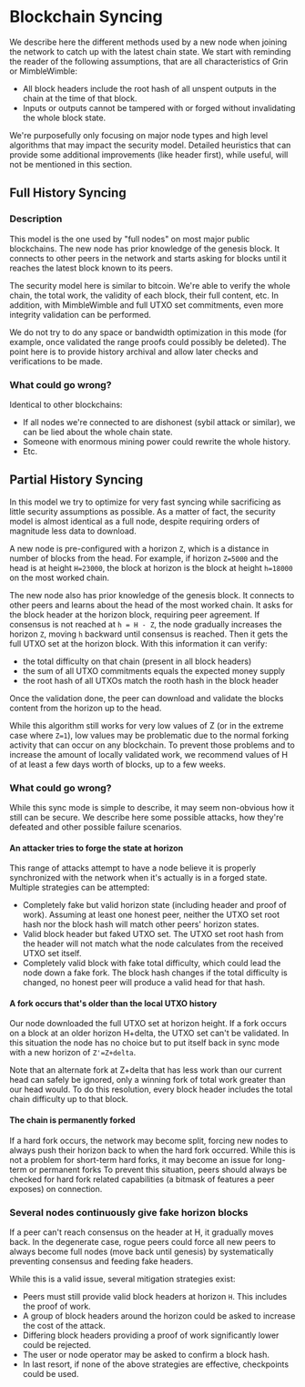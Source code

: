 Blockchain Syncing
==================

We describe here the different methods used by a new node when joining the network
to catch up with the latest chain state. We start with reminding the reader of the
following assumptions, that are all characteristics of Grin or MimbleWimble:

* All block headers include the root hash of all unspent outputs in the chain at
  the time of that block.
* Inputs or outputs cannot be tampered with or forged without invalidating the
  whole block state. 

We're purposefully only focusing on major node types and high level algorithms that
may impact the security model. Detailed heuristics that can provide some additional
improvements (like header first), while useful, will not be mentioned in this
section.

## Full History Syncing

### Description

This model is the one used by "full nodes" on most major public blockchains. The
new node has prior knowledge of the genesis block. It connects to other peers in
the network and starts asking for blocks until it reaches the latest block known to
its peers.

The security model here is similar to bitcoin. We're able to verify the whole
chain, the total work, the validity of each block, their full content, etc.
In addition, with MimbleWimble and full UTXO set commitments, even more integrity
validation can be performed.

We do not try to do any space or bandwidth optimization in this mode (for example,
once validated the range proofs could possibly be deleted). The point here is to
provide history archival and allow later checks and verifications to be made.

### What could go wrong?

Identical to other blockchains:

* If all nodes we're connected to are dishonest (sybil attack or similar), we can
  be lied about the whole chain state.
* Someone with enormous mining power could rewrite the whole history.
* Etc.

## Partial History Syncing

In this model we try to optimize for very fast syncing while sacrificing as little
security assumptions as possible. As a matter of fact, the security model is almost
identical as a full node, despite requiring orders of magnitude less data to
download.

A new node is pre-configured with a horizon `Z`, which is a distance in number of
blocks from the head. For example, if horizon `Z=5000` and the head is at height
`H=23000`, the block at horizon is the block at height `h=18000` on the most
worked chain.

The new node also has prior knowledge of the genesis block. It connects to other
peers and learns about the head of the most worked chain. It asks for the block
header at the horizon block, requiring peer agreement. If consensus is not reached
at `h = H - Z`, the node gradually increases the horizon `Z`, moving `h` backward
until consensus is reached. Then it gets the full UTXO set at the horizon block.
With this information it can verify: 

* the total difficulty on that chain (present in all block headers)
* the sum of all UTXO commitments equals the expected money supply
* the root hash of all UTXOs match the rooth hash in the block header

Once the validation done, the peer can download and validate the blocks content
from the horizon up to the head.

While this algorithm still works for very low values of Z (or in the extreme case
where `Z=1`), low values may be problematic due to the normal forking activity that
can occur on any blockchain. To prevent those problems and to increase the amount
of locally validated work, we recommend values of H of at least a few days worth of
blocks, up to a few weeks.

### What could go wrong?

While this sync mode is simple to describe, it may seem non-obvious how it still
can be secure. We describe here some possible attacks, how they're defeated and
other possible failure scenarios.

#### An attacker tries to forge the state at horizon

This range of attacks attempt to have a node believe it is properly synchronized
with the network when it's actually is in a forged state. Multiple strategies can
be attempted:

* Completely fake but valid horizon state (including header and proof of work).
Assuming at least one honest peer, neither the UTXO set root hash nor the block
hash will match other peers' horizon states.
* Valid block header but faked UTXO set. The UTXO set root hash from the header
will not match what the node calculates from the received UTXO set itself.
* Completely valid block with fake total difficulty, which could lead the node down
a fake fork. The block hash changes if the total difficulty is changed, no honest
peer will produce a valid head for that hash.

#### A fork occurs that's older than the local UTXO history

Our node downloaded the full UTXO set at horizon height. If a fork occurs on a block
at an older horizon H+delta, the UTXO set can't be validated. In this situation the
node has no choice but to put itself back in sync mode with a new horizon of
`Z'=Z+delta`.

Note that an alternate fork at Z+delta that has less work than our current head can
safely be ignored, only a winning fork of total work greater than our head would.
To do this resolution, every block header includes the total chain difficulty up to
that block.

#### The chain is permanently forked

If a hard fork occurs, the network may become split, forcing new nodes to always
push their horizon back to when the hard fork occurred. While this is not a problem
for short-term hard forks, it may become an issue for long-term or permanent forks
To prevent this situation, peers should always be checked for hard fork related
capabilities (a bitmask of features a peer exposes) on connection.

### Several nodes continuously give fake horizon blocks

If a peer can't reach consensus on the header at H, it gradually moves back. In the
degenerate case, rogue peers could force all new peers to always become full nodes
(move back until genesis) by systematically preventing consensus and feeding fake
headers.

While this is a valid issue, several mitigation strategies exist:

* Peers must still provide valid block headers at horizon `H`. This includes the
proof of work.
* A group of block headers around the horizon could be asked to increase the cost
of the attack.
* Differing block headers providing a proof of work significantly lower could be
rejected.
* The user or node operator may be asked to confirm a block hash.
* In last resort, if none of the above strategies are effective, checkpoints could
be used.
